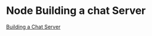 <h1>
	Node Building a chat Server
</h1>
<p>
	<a href="http://chimera.labs.oreilly.com/books/1234000001808/ch02.html">Building a Chat Server</a>
</p>